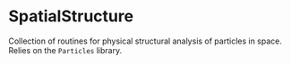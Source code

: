 # SpatialStructure

Collection of routines for physical structural analysis of particles in space.
Relies on the `Particles` library.
